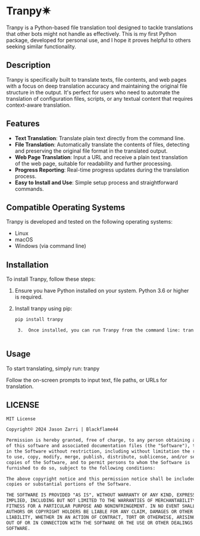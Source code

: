 # Tranpy✷

Tranpy is a Python-based file translation tool designed to tackle translations that other bots might not handle as effectively. This is my first Python package, developed for personal use, and I hope it proves helpful to others seeking similar functionality.

## Description

Tranpy is specifically built to translate texts, file contents, and web pages with a focus on deep translation accuracy and maintaining the original file structure in the output. It's perfect for users who need to automate the translation of configuration files, scripts, or any textual content that requires context-aware translation.

## Features

- **Text Translation**: Translate plain text directly from the command line.
- **File Translation**: Automatically translate the contents of files, detecting and preserving the original file format in the translated output.
- **Web Page Translation**: Input a URL and receive a plain text translation of the web page, suitable for readability and further processing.
- **Progress Reporting**: Real-time progress updates during the translation process.
- **Easy to Install and Use**: Simple setup process and straightforward commands.

## Compatible Operating Systems

Tranpy is developed and tested on the following operating systems:
- Linux
- macOS
- Windows (via command line)

## Installation

To install Tranpy, follow these steps:

1. Ensure you have Python installed on your system. Python 3.6 or higher is required.
2. Install tranpy using pip:

   ```bash
   pip install tranpy

	3.	Once installed, you can run Tranpy from the command line: tranpy



## Usage

To start translating, simply run:
tranpy

Follow the on-screen prompts to input text, file paths, or URLs for translation.


## LICENSE

```markdown
MIT License

Copyright© 2024 Jason Zarri | Blackflame44

Permission is hereby granted, free of charge, to any person obtaining a copy
of this software and associated documentation files (the "Software"), to deal
in the Software without restriction, including without limitation the rights
to use, copy, modify, merge, publish, distribute, sublicense, and/or sell
copies of the Software, and to permit persons to whom the Software is
furnished to do so, subject to the following conditions:

The above copyright notice and this permission notice shall be included in all
copies or substantial portions of the Software.

THE SOFTWARE IS PROVIDED "AS IS", WITHOUT WARRANTY OF ANY KIND, EXPRESS OR
IMPLIED, INCLUDING BUT NOT LIMITED TO THE WARRANTIES OF MERCHANTABILITY,
FITNESS FOR A PARTICULAR PURPOSE AND NONINFRINGEMENT. IN NO EVENT SHALL THE
AUTHORS OR COPYRIGHT HOLDERS BE LIABLE FOR ANY CLAIM, DAMAGES OR OTHER
LIABILITY, WHETHER IN AN ACTION OF CONTRACT, TORT OR OTHERWISE, ARISING FROM,
OUT OF OR IN CONNECTION WITH THE SOFTWARE OR THE USE OR OTHER DEALINGS IN THE
SOFTWARE.
